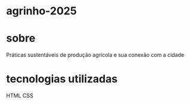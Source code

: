 # agrinho-2025
# sobre
Práticas sustentáveis de produção agrícola e sua conexão com a cidade
# tecnologias utilizadas
HTML
CSS
